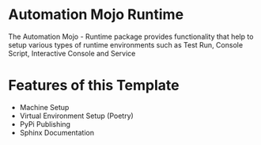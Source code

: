 # Automation Mojo Runtime

The Automation Mojo - Runtime package provides functionality that help to setup various types of runtime
environments such as Test Run, Console Script, Interactive Console and Service

# Features of this Template

* Machine Setup
* Virtual Environment Setup (Poetry)
* PyPi Publishing
* Sphinx Documentation
